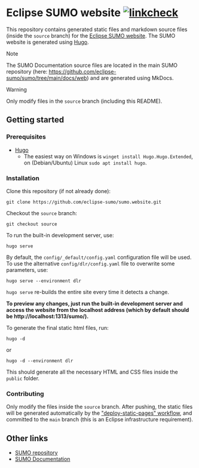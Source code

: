 # Eclipse SUMO website [![linkcheck](https://github.com/eclipse-sumo/sumo.website/actions/workflows/linkcheck.yml/badge.svg)](https://github.com/eclipse-sumo/sumo.website/actions/workflows/linkcheck.yml)

This repository contains generated static files and markdown source files (inside the `source` branch) for the [Eclipse SUMO website](https://eclipse.dev/sumo).
The SUMO website is generated using [Hugo](https://gohugo.io/).

> [!NOTE]
> The SUMO Documentation source files are located in the main SUMO repository (here: https://github.com/eclipse-sumo/sumo/tree/main/docs/web) and are generated using MkDocs.

> [!WARNING]
> Only modify files in the `source` branch (including this README).

## Getting started

### Prerequisites
- [Hugo](https://gohugo.io/getting-started/installing/)
  - The easiest way on Windows is `winget install Hugo.Hugo.Extended`, on (Debian/Ubuntu) Linux `sudo apt install hugo`.

### Installation

Clone this repository (if not already done):
```
git clone https://github.com/eclipse-sumo/sumo.website.git
```

Checkout the `source` branch:
```
git checkout source
```

To run the built-in development server, use:
```
hugo serve
```

By default, the `config/_default/config.yaml` configuration file will be used. To use the alternative `config/dlr/config.yaml` file to overwrite some parameters, use:
```
hugo serve --environment dlr
```

`hugo serve` re-builds the entire site every time it detects a change.

**To preview any changes, just run the built-in development server and access the website from the localhost address (which by default should be http://localhost:1313/sumo/).**

To generate the final static html files, run:
```
hugo -d
```
or
```
hugo -d --environment dlr
```

This should generate all the necessary HTML and CSS files inside the `public` folder.

### Contributing

Only modify the files inside the `source` branch. After pushing, the static files will be generated automatically by the ["deploy-static-pages" workflow](https://github.com/eclipse-sumo/sumo.website/blob/source/.github/workflows/deploy.yml), and committed to the `main` branch (this is an Eclipse infrastructure requirement).

## Other links
- [SUMO repository](https://github.com/eclipse-sumo/sumo)
- [SUMO Documentation](https://sumo.dlr.de/docs)
